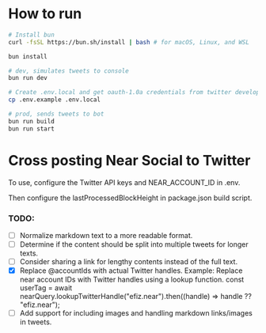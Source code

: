 # How to run

```bash
# Install bun
curl -fsSL https://bun.sh/install | bash # for macOS, Linux, and WSL

bun install

# dev, simulates tweets to console
bun run dev

# Create .env.local and get oauth-1.0a credentials from twitter developer portal
cp .env.example .env.local

# prod, sends tweets to bot
bun run build
bun run start

```

# Cross posting Near Social to Twitter

To use, configure the Twitter API keys and NEAR_ACCOUNT_ID in .env.

Then configure the lastProcessedBlockHeight in package.json build script.

### TODO:
- [ ] Normalize markdown text to a more readable format.
- [ ] Determine if the content should be split into multiple tweets for longer texts.
- [ ] Consider sharing a link for lengthy contents instead of the full text.
- [x] Replace @accountIds with actual Twitter handles.
  Example: Replace near account IDs with Twitter handles using a lookup function.
  const userTag = await nearQuery.lookupTwitterHandle("efiz.near").then((handle) => handle ?? "efiz.near");
- [ ] Add support for including images and handling markdown links/images in tweets.
